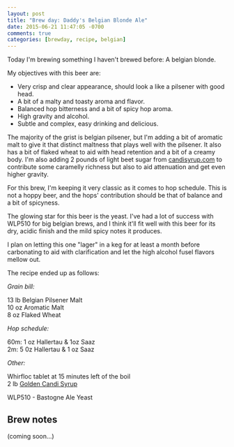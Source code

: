 ```yaml
---
layout: post
title: "Brew day: Daddy's Belgian Blonde Ale"
date: 2015-06-21 11:47:05 -0700
comments: true
categories: [brewday, recipe, belgian]
---
```


Today I'm brewing something I haven't brewed before: A belgian blonde.

My objectives with this beer are:

<!--more-->

* Very crisp and clear appearance, should look a like a pilsener with good head.
* A bit of a malty and toasty aroma and flavor.
* Balanced hop bitterness and a bit of spicy hop aroma.
* High gravity and alcohol.
* Subtle and complex, easy drinking and delicious.

The majority of the grist is belgian pilsener, but I'm adding a bit of aromatic
malt to give it that distinct maltness that plays well with the pilsener. It
also has a bit of flaked wheat to aid with head retention and a bit of a creamy
body. I'm also adding 2 pounds of light beet sugar from
[candisyrup.com](http://candisyrup.com) to contribute some caramelly richness
but also to aid attenuation and get even higher gravity.

For this brew, I'm keeping it very classic as it comes to hop schedule. This is
not a hoppy beer, and the hops' contribution should be that of balance and a
bit of spicyness.

The glowing star for this beer is the yeast. I've had a lot of success with
WLP510 for big belgian brews, and I think it'll fit well with this beer for its
dry, acidic finish and the mild spicy notes it produces.

I plan on letting this one "lager" in a keg for at least a month before
carbonating to aid with clarification and let the high alcohol fusel flavors
mellow out.

The recipe ended up as follows:

*Grain bill:*

13 lb Belgian Pilsener Malt<br>
10 oz Aromatic Malt<br>
8 oz Flaked Wheat

*Hop schedule:*

60m: 1 oz Hallertau & 1oz Saaz<br>
2m: 5 0z Hallertau & 1 oz Saaz

*Other:*

Whirfloc tablet at 15 minutes left of the boil<br>
2 lb [Golden Candi Syrup](http://www.candisyrup.com/)

WLP510 - Bastogne Ale Yeast

## Brew notes

(coming soon...)
